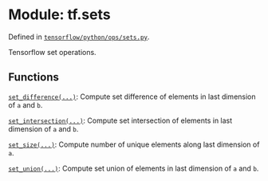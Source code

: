 <div itemscope itemtype="http://developers.google.com/ReferenceObject">
<meta itemprop="name" content="tf.sets" />
</div>

# Module: tf.sets



Defined in [`tensorflow/python/ops/sets.py`](https://www.tensorflow.org/code/tensorflow/python/ops/sets.py).

Tensorflow set operations.


## Functions

[`set_difference(...)`](../tf/sets/set_difference.md): Compute set difference of elements in last dimension of `a` and `b`.

[`set_intersection(...)`](../tf/sets/set_intersection.md): Compute set intersection of elements in last dimension of `a` and `b`.

[`set_size(...)`](../tf/sets/set_size.md): Compute number of unique elements along last dimension of `a`.

[`set_union(...)`](../tf/sets/set_union.md): Compute set union of elements in last dimension of `a` and `b`.


